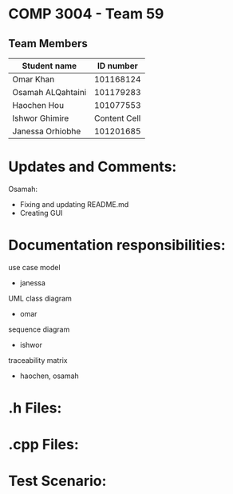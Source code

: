 # COMP 3004 - Team 59

## Team Members
| Student name  | ID number |
| ------------- | ------------- |
| Omar Khan  | 101168124  |
| Osamah ALQahtaini | 101179283  |
| Haochen Hou  | 101077553  |
| Ishwor Ghimire  | Content Cell  |
| Janessa Orhiobhe  | 101201685  |

# Updates and Comments:
Osamah:
  - Fixing and updating README.md
  - Creating GUI

# Documentation responsibilities:
use case model 
  - janessa

UML class diagram 
  - omar

sequence diagram 
  - ishwor

traceability matrix 
  - haochen, osamah

# .h Files:

# .cpp Files:

# Test Scenario:
